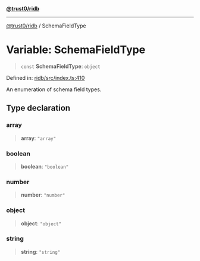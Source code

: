 [**@trust0/ridb**](../README.md)

***

[@trust0/ridb](../README.md) / SchemaFieldType

# Variable: SchemaFieldType

> `const` **SchemaFieldType**: `object`

Defined in: [ridb/src/index.ts:410](https://github.com/trust0-project/RIDB/blob/23b6db69eaeecdb007c5527c1028a5ec7519b6e7/packages/ridb/src/index.ts#L410)

An enumeration of schema field types.

## Type declaration

### array

> **array**: `"array"`

### boolean

> **boolean**: `"boolean"`

### number

> **number**: `"number"`

### object

> **object**: `"object"`

### string

> **string**: `"string"`
